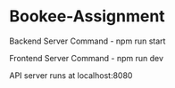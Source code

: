 # Bookee-Assignment

Backend Server Command - npm run start

Frontend Server Command - npm run dev

API server runs at localhost:8080
